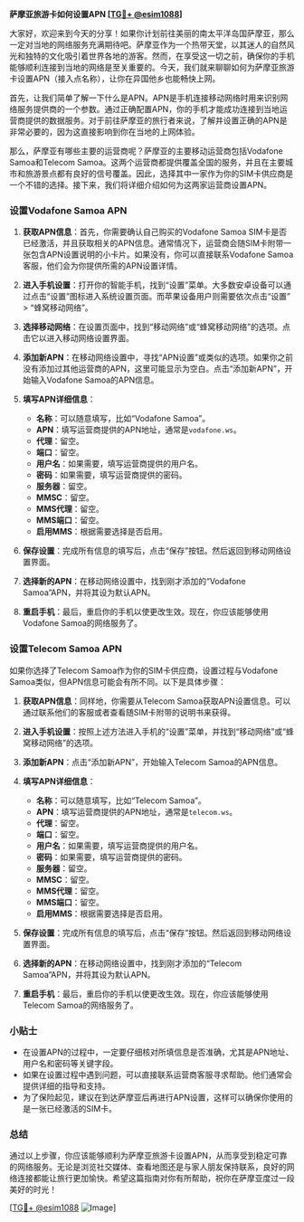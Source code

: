 **萨摩亚旅游卡如何设置APN [[TG💪+ @esim1088](https://t.me/s/esim1088)]**

大家好，欢迎来到今天的分享！如果你计划前往美丽的南太平洋岛国萨摩亚，那么一定对当地的网络服务充满期待吧。萨摩亚作为一个热带天堂，以其迷人的自然风光和独特的文化吸引着世界各地的游客。然而，在享受这一切之前，确保你的手机能够顺利连接到当地的网络是至关重要的。今天，我们就来聊聊如何为萨摩亚旅游卡设置APN（接入点名称），让你在异国他乡也能畅快上网。

首先，让我们简单了解一下什么是APN。APN是手机连接移动网络时用来识别网络服务提供商的一个参数。通过正确配置APN，你的手机才能成功连接到当地运营商提供的数据服务。对于前往萨摩亚的旅行者来说，了解并设置正确的APN是非常必要的，因为这直接影响到你在当地的上网体验。

那么，萨摩亚有哪些主要的运营商呢？萨摩亚的主要移动运营商包括Vodafone Samoa和Telecom Samoa。这两个运营商都提供覆盖全国的服务，并且在主要城市和旅游景点都有良好的信号覆盖。因此，选择其中一家作为你的SIM卡供应商是一个不错的选择。接下来，我们将详细介绍如何为这两家运营商设置APN。

### 设置Vodafone Samoa APN

1. **获取APN信息**：首先，你需要确认自己购买的Vodafone Samoa SIM卡是否已经激活，并且获取相关的APN信息。通常情况下，运营商会随SIM卡附带一张包含APN设置说明的小卡片。如果没有，你可以直接联系Vodafone Samoa客服，他们会为你提供所需的APN设置详情。

2. **进入手机设置**：打开你的智能手机，找到“设置”菜单。大多数安卓设备可以通过点击“设置”图标进入系统设置页面。而苹果设备用户则需要依次点击“设置” > “蜂窝移动网络”。

3. **选择移动网络**：在设置页面中，找到“移动网络”或“蜂窝移动网络”的选项。点击它以进入移动网络设置界面。

4. **添加新APN**：在移动网络设置中，寻找“APN设置”或类似的选项。如果你之前没有添加过其他运营商的APN，这里可能显示为空白。点击“添加新APN”，开始输入Vodafone Samoa的APN信息。

5. **填写APN详细信息**：
   - **名称**：可以随意填写，比如“Vodafone Samoa”。
   - **APN**：填写运营商提供的APN地址，通常是`vodafone.ws`。
   - **代理**：留空。
   - **端口**：留空。
   - **用户名**：如果需要，填写运营商提供的用户名。
   - **密码**：如果需要，填写运营商提供的密码。
   - **服务器**：留空。
   - **MMSC**：留空。
   - **MMS代理**：留空。
   - **MMS端口**：留空。
   - **启用MMS**：根据需要选择是否启用。

6. **保存设置**：完成所有信息的填写后，点击“保存”按钮。然后返回到移动网络设置界面。

7. **选择新的APN**：在移动网络设置中，找到刚才添加的“Vodafone Samoa”APN，并将其设为默认APN。

8. **重启手机**：最后，重启你的手机以使更改生效。现在，你应该能够使用Vodafone Samoa的网络服务了。

### 设置Telecom Samoa APN

如果你选择了Telecom Samoa作为你的SIM卡供应商，设置过程与Vodafone Samoa类似，但APN信息可能会有所不同。以下是具体步骤：

1. **获取APN信息**：同样地，你需要从Telecom Samoa获取APN设置信息。可以通过联系他们的客服或者查看随SIM卡附带的说明书来获得。

2. **进入手机设置**：按照上述方法进入手机的“设置”菜单，并找到“移动网络”或“蜂窝移动网络”的选项。

3. **添加新APN**：点击“添加新APN”，开始输入Telecom Samoa的APN信息。

4. **填写APN详细信息**：
   - **名称**：可以随意填写，比如“Telecom Samoa”。
   - **APN**：填写运营商提供的APN地址，通常是`telecom.ws`。
   - **代理**：留空。
   - **端口**：留空。
   - **用户名**：如果需要，填写运营商提供的用户名。
   - **密码**：如果需要，填写运营商提供的密码。
   - **服务器**：留空。
   - **MMSC**：留空。
   - **MMS代理**：留空。
   - **MMS端口**：留空。
   - **启用MMS**：根据需要选择是否启用。

5. **保存设置**：完成所有信息的填写后，点击“保存”按钮。然后返回到移动网络设置界面。

6. **选择新的APN**：在移动网络设置中，找到刚才添加的“Telecom Samoa”APN，并将其设为默认APN。

7. **重启手机**：最后，重启你的手机以使更改生效。现在，你应该能够使用Telecom Samoa的网络服务了。

### 小贴士

- 在设置APN的过程中，一定要仔细核对所填信息是否准确，尤其是APN地址、用户名和密码等关键字段。
- 如果在设置过程中遇到问题，可以直接联系运营商客服寻求帮助。他们通常会提供详细的指导和支持。
- 为了保险起见，建议在到达萨摩亚后再进行APN设置，这样可以确保你使用的是一张已经激活的SIM卡。

### 总结

通过以上步骤，你应该能够顺利为萨摩亚旅游卡设置APN，从而享受到稳定可靠的网络服务。无论是浏览社交媒体、查看地图还是与家人朋友保持联系，良好的网络连接都能让旅行更加愉快。希望这篇指南对你有所帮助，祝你在萨摩亚度过一段美好的时光！

[[TG💪+ @esim1088](https://t.me/s/esim1088) ![Image](https://i.postimg.cc/4NQfJmqS/Snipaste-2025-05-13-00-14-12.png)]